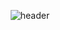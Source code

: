 <div align="center">
    
  ![header](https://capsule-render.vercel.app/api?type=Waving&color=0:ECEBFF,100:FFC0CB&height=300&text=PYAN&fontColor=FFFFFF&fontSize=90&fontAlignY=50&desc=studio&descAlign=60&animation=twinkling)
</div>

